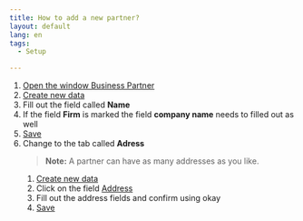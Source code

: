 ```yaml
---
title: How to add a new partner?
layout: default
lang: en
tags:
  - Setup

---
```

1. [Open the window Business Partner](How_to_find_and_open_a_window)
1. [Create new data](How_to_add_new_data)
1. Fill out the field called **Name** 
1. If the field **Firm** is marked the field **company name** needs to filled out as well
1. [Save](How_to_add_new_data)
1. Change to the tab called **Adress** 
	>**Note:** A partner can have as many addresses as you like.
	1. [Create new data](How_to_add_new_data)
	1. Click on the field [Address](../images/de_feld_anschrift.png)
	1. Fill out the address fields and confirm using okay
	1. [Save](How_to_add_new_data)
